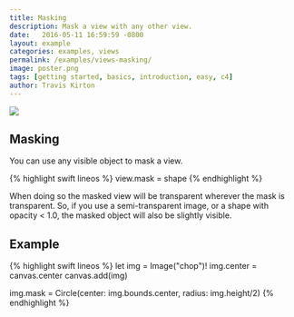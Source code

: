 ```yaml
---
title: Masking
description: Mask a view with any other view.
date:   2016-05-11 16:59:59 -0800
layout: example
categories: examples, views
permalink: /examples/views-masking/
image: poster.png
tags: [getting started, basics, introduction, easy, c4]
author: Travis Kirton
---
```

![](masking.png)

## Masking
You can use any visible object to mask a view.

{% highlight swift lineos %}
view.mask = shape
{% endhighlight %}

When doing so the masked view will be transparent wherever the mask is transparent. So, if you use a semi-transparent image, or a shape with opacity < 1.0, the masked object will also be slightly visible.

## Example
{% highlight swift lineos %}
let img = Image("chop")!
img.center = canvas.center
canvas.add(img)

img.mask = Circle(center: img.bounds.center, radius: img.height/2)
{% endhighlight %}
